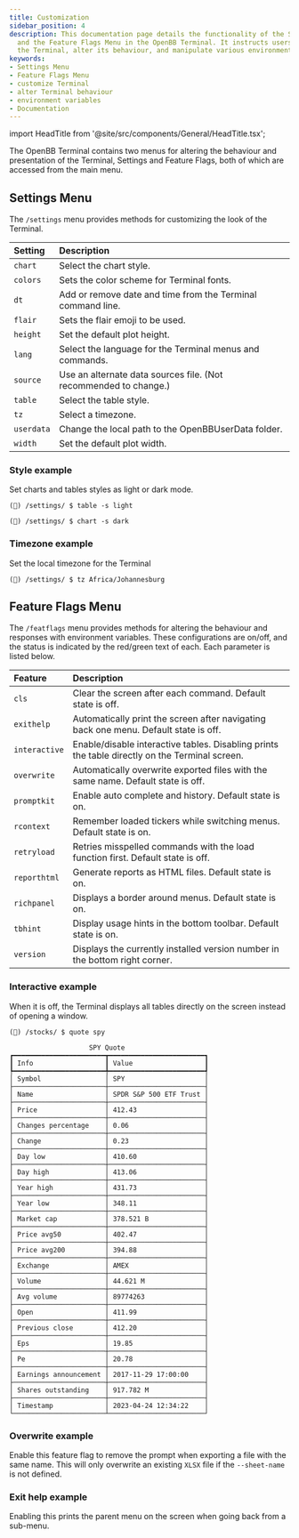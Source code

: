 ```yaml
---
title: Customization
sidebar_position: 4
description: This documentation page details the functionality of the Settings Menu
  and the Feature Flags Menu in the OpenBB Terminal. It instructs users how to customize
  the Terminal, alter its behaviour, and manipulate various environment variables.
keywords:
- Settings Menu
- Feature Flags Menu
- customize Terminal
- alter Terminal behaviour
- environment variables
- Documentation
---
```


import HeadTitle from '@site/src/components/General/HeadTitle.tsx';

<HeadTitle title="Customization - Overview - Usage | OpenBB Terminal Docs" />
The OpenBB Terminal contains two menus for altering the behaviour and presentation of the Terminal, Settings and Feature Flags, both of which are accessed from the main menu.



## Settings Menu

The `/settings` menu provides methods for customizing the look of the Terminal.

| Setting        |                                                      Description |
| :-----------   | :--------------------------------------------------------------- |
| `chart`        |                                          Select the chart style. |
| `colors`       |                        Sets the color scheme for Terminal fonts. |
| `dt`           |      Add or remove date and time from the Terminal command line. |
| `flair`        |                                 Sets the flair emoji to be used. |
| `height`       |                                     Set the default plot height. |
| `lang`         |         Select the language for the Terminal menus and commands. |
| `source`       | Use an alternate data sources file. (Not recommended to change.) |
| `table`        |                                          Select the table style. |
| `tz`           |                                               Select a timezone. |
| `userdata`     |              Change the local path to the OpenBBUserData folder. |
| `width`        |                                      Set the default plot width. |

### Style example

Set charts and tables styles as light or dark mode.

```console
(🦋) /settings/ $ table -s light
```

```console
(🦋) /settings/ $ chart -s dark
```

### Timezone example

Set the local timezone for the Terminal

```console
(🦋) /settings/ $ tz Africa/Johannesburg
```

## Feature Flags Menu

The `/featflags` menu provides methods for altering the behaviour and responses with environment variables. These configurations are on/off, and the status is indicated by the red/green text of each.  Each parameter is listed below.

|  Feature       |                                                                                     Description |
| :-----------   | :---------------------------------------------------------------------------------------------- |
| `cls`          |                                     Clear the screen after each command.  Default state is off. |
| `exithelp`     |           Automatically print the screen after navigating back one menu.  Default state is off. |
| `interactive`  | Enable/disable interactive tables.  Disabling prints the table directly on the Terminal screen. |
| `overwrite`    |               Automatically overwrite exported files with the same name.  Default state is off. |
| `promptkit`    |                                         Enable auto complete and history.  Default state is on. |
| `rcontext`     |                            Remember loaded tickers while switching menus.  Default state is on. |
| `retryload`    |                Retries misspelled commands with the load function first.  Default state is off. |
| `reporthtml`   |                                           Generate reports as HTML files.  Default state is on. |
| `richpanel`    |                                           Displays a border around menus.  Default state is on. |
| `tbhint`       |                                Display usage hints in the bottom toolbar.  Default state is on. |
| `version`      |                     Displays the currently installed version number in the bottom right corner. |

### Interactive example

When it is off, the Terminal displays all tables directly on the screen instead of opening a window.

```console
(🦋) /stocks/ $ quote spy

                    SPY Quote
┏━━━━━━━━━━━━━━━━━━━━━━━┳━━━━━━━━━━━━━━━━━━━━━━━━┓
┃ Info                  ┃ Value                  ┃
┡━━━━━━━━━━━━━━━━━━━━━━━╇━━━━━━━━━━━━━━━━━━━━━━━━┩
│ Symbol                │ SPY                    │
├───────────────────────┼────────────────────────┤
│ Name                  │ SPDR S&P 500 ETF Trust │
├───────────────────────┼────────────────────────┤
│ Price                 │ 412.43                 │
├───────────────────────┼────────────────────────┤
│ Changes percentage    │ 0.06                   │
├───────────────────────┼────────────────────────┤
│ Change                │ 0.23                   │
├───────────────────────┼────────────────────────┤
│ Day low               │ 410.60                 │
├───────────────────────┼────────────────────────┤
│ Day high              │ 413.06                 │
├───────────────────────┼────────────────────────┤
│ Year high             │ 431.73                 │
├───────────────────────┼────────────────────────┤
│ Year low              │ 348.11                 │
├───────────────────────┼────────────────────────┤
│ Market cap            │ 378.521 B              │
├───────────────────────┼────────────────────────┤
│ Price avg50           │ 402.47                 │
├───────────────────────┼────────────────────────┤
│ Price avg200          │ 394.88                 │
├───────────────────────┼────────────────────────┤
│ Exchange              │ AMEX                   │
├───────────────────────┼────────────────────────┤
│ Volume                │ 44.621 M               │
├───────────────────────┼────────────────────────┤
│ Avg volume            │ 89774263               │
├───────────────────────┼────────────────────────┤
│ Open                  │ 411.99                 │
├───────────────────────┼────────────────────────┤
│ Previous close        │ 412.20                 │
├───────────────────────┼────────────────────────┤
│ Eps                   │ 19.85                  │
├───────────────────────┼────────────────────────┤
│ Pe                    │ 20.78                  │
├───────────────────────┼────────────────────────┤
│ Earnings announcement │ 2017-11-29 17:00:00    │
├───────────────────────┼────────────────────────┤
│ Shares outstanding    │ 917.782 M              │
├───────────────────────┼────────────────────────┤
│ Timestamp             │ 2023-04-24 12:34:22    │
└───────────────────────┴────────────────────────┘
```

### Overwrite example

Enable this feature flag to remove the prompt when exporting a file with the same name. This will only overwrite an existing `XLSX` file if the `--sheet-name` is not defined.

### Exit help example

Enabling this prints the parent menu on the screen when going back from a sub-menu.
